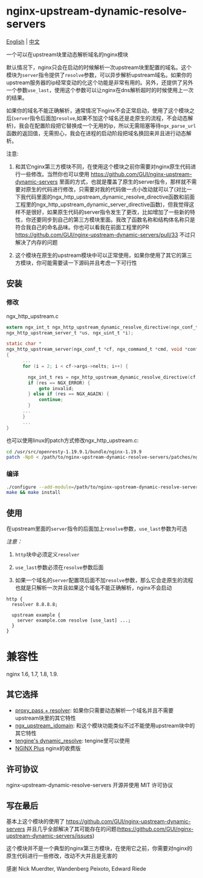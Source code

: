 # nginx-upstream-dynamic-resolve-servers

[English](./README.md)  |  [中文](./README.cn.md)  

一个可以在upstream块里动态解析域名的nginx模块

默认情况下，nginx只会在启动的时候解析一次upstream块里配置的域名。这个模块为`server`指令提供了`resolve`参数，可以异步解析upstream域名。如果你的upstream服务器的ip经常变动的化这个功能是非常有用的。另外，还提供了另外一个参数`use_last`，使用这个参数可以让nginx在dns解析超时的时候使用上一次的结果。

如果你的域名不能正确解析，通常情况下nginx不会正常启动，使用了这个模块之后(`server`指令后面加`resolve`,如果不加这个域名还是走原生的流程，不会动态解析)，我会在配置阶段把它替换成一个无用的ip，所以无需阻塞等待`ngx_parse_url`函数的返回值，无需担心，我会在进程的启动阶段把域名换回来并且进行动态解析。


注意: 

1. 和其它nginx第三方模块不同，在使用这个模块之前你需要对nginx原生代码进行一些修改。当然你也可以使用 https://github.com/GUI/nginx-upstream-dynamic-servers 里面的方式，也就是覆盖了原生的server指令，那样就不需要对原生的代码进行修改，只需要对我的代码做一点小改动就可以了(对比一下我代码里面的ngx_http_upstream_dynamic_resolve_directive函数和前面工程里的ngx_http_upstream_dynamic_server_directive函数)，但我觉得这样不是很好，如果原生代码的server指令发生了更改，比如增加了一些新的特性，你还要同步到自己的第三方模块里面。我改了函数名称和结构体名称只是符合我自己的命名品味。你也可以看我在前面工程里的PR https://github.com/GUI/nginx-upstream-dynamic-servers/pull/33
  不过只解决了内存的问题  

2. 这个模块在原生的upstream模块中可以正常使用，如果你使用了其它的第三方模块，你可能需要读一下源码并且考虑一下可行性  


## 安装 

### 修改 

ngx_http_upstream.c 

```c
extern ngx_int_t ngx_http_upstream_dynamic_resolve_directive(ngx_conf_t *cf,         /* add */
ngx_http_upstream_server_t *us, ngx_uint_t *i);                                      /* add */

static char *
ngx_http_upstream_server(ngx_conf_t *cf, ngx_command_t *cmd, void *conf)
{
      ...
      for (i = 2; i < cf->args->nelts; i++) {

        ngx_int_t res = ngx_http_upstream_dynamic_resolve_directive(cf, us, &i);  /* add */
        if (res == NGX_ERROR) {                                                   /* add */
            goto invalid;                                                         /* add */
        } else if (res == NGX_AGAIN) {                                            /* add */
            continue;                                                             /* add */
        }                                                                         /* add */
      ...
      }
      ...
}
```

也可以使用linux的patch方式修改ngx_http_upstream.c:
```sh
cd /usr/src/openresty-1.19.9.1/bundle/nginx-1.19.9
patch -Np0 < /path/to/nginx-upstream-dynamic-resolve-servers/patches/nginx-1.19.9-dynamic_resolve_servers.patch
```

### 编译

```sh
./configure --add-module=/path/to/nginx-upstream-dynamic-resolve-servers
make && make install
```


## 使用

在upstream里面的`server`指令的后面加上`resolve`参数，`use_last`参数为可选  

*注意：* 

1. `http`块中必须定义`resolver`  
   
2. `use_last`参数必须在`resolve`参数后面  
   
3. 如果一个域名的`server`配置项后面不加`resolve`参数，那么它会走原生的流程也就是只解析一次并且如果这个域名不能正确解析，nginx不会启动  

```
http {
  resolver 8.8.8.8;

  upstream example {
    server example.com resolve [use_last] ...;
  }
}
```

# 兼容性 

nginx 1.6, 1.7, 1.8, 1.9.

## 其它选择 

- [proxy_pass + resolver](http://nginx.org/en/docs/http/ngx_http_proxy_module.html#proxy_pass): 如果你只需要动态解析一个域名并且不需要upstream块里的其它特性  
- [ngx_upstream_jdomain](http://wiki.nginx.org/HttpUpstreamJdomainModule): 和这个模块功能类似不过不能使用upstream块中的其它特性  
- [tengine's dynamic_resolve](https://github.com/alibaba/tengine/blob/master/docs/modules/ngx_http_upstream_dynamic.md): tengine里可以使用  
- [NGINX Plus](http://nginx.com/resources/admin-guide/load-balancer/#resolve) nginx的收费版  

## 许可协议 

nginx-upstream-dynamic-resolve-servers 开源并使用 MIT 许可协议  

## 写在最后

基本上这个模块的使用了 https://github.com/GUI/nginx-upstream-dynamic-servers 并且几乎全部解决了其可能存在的问题(https://github.com/GUI/nginx-upstream-dynamic-servers/issues)  

这个模块并不是一个典型的nginx第三方模块，在使用它之前，你需要对nginx的原生代码进行一些修改，改动不大并且是无害的  

感谢 Nick Muerdter, Wandenberg Peixoto, Edward Riede